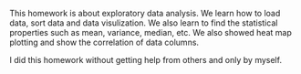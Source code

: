 This homework is about exploratory data analysis. We learn how to load data, sort data and  data visulization.
We also learn to find the statistical properties such as mean, variance, median, etc. We also showed heat map
plotting and show the correlation of data columns. 

I did this homework without getting help from others and only by myself.

